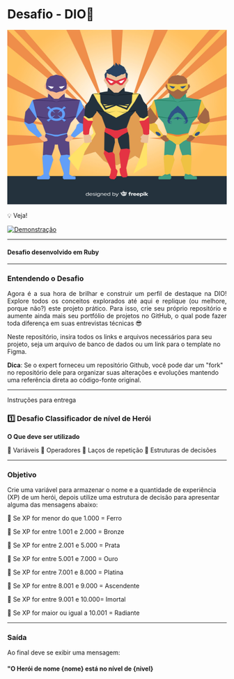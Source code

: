 # Desafio - DIO🦸

<p align="center">
  <img src="https://github.com/AngeloSouza1/desafio-felipao-DIO/blob/main/hero.jpg" alt="Logo" width="700" height="400">
</p>

💡 Veja!

<a href="https://vimeo.com/939092868/65a3874f7c" target="_blank">
  <img src="https://img.shields.io/badge/Assista_ao_Vídeo_de_Demonstração-DarkGreen" alt="Demonstração">
</a>

---

#### Desafio desenvolvido em Ruby

---
### Entendendo o Desafio

<div align="justify">
Agora é a sua hora de brilhar e construir um perfil de destaque na DIO! Explore todos os conceitos explorados até aqui e replique (ou melhore, porque não?) este projeto prático. Para isso, crie seu próprio repositório e aumente ainda mais seu portfólio de projetos no GitHub, o qual pode fazer toda diferença em suas entrevistas técnicas 😎
</div>

Neste repositório, insira todos os links e arquivos necessários para seu projeto, seja um arquivo de banco de dados ou um link para o template no Figma.

**Dica**: Se o expert forneceu um repositório Github, você pode dar um "fork" no repositório dele para organizar suas alterações e evoluções mantendo uma referência direta ao código-fonte original.

---
Instruções para entrega

### 1️⃣ Desafio Classificador de nível de Herói

**O Que deve ser utilizado**

🔹 Variáveis
🔹 Operadores
🔹 Laços de repetição
🔹 Estruturas de decisões


---
### Objetivo

Crie uma variável para armazenar o nome e a quantidade de experiência (XP) de um herói, depois utilize uma estrutura de decisão para apresentar alguma das mensagens abaixo:

🔹 Se XP for menor do que 1.000 = Ferro<p>
🔹 Se XP for entre 1.001 e 2.000 = Bronze<p>
🔹 Se XP for entre 2.001 e 5.000 = Prata<p>
🔹 Se XP for entre 5.001 e 7.000 = Ouro<p>
🔹 Se XP for entre 7.001 e 8.000 = Platina<p>
🔹 Se XP for entre 8.001 e 9.000 = Ascendente<p>
🔹 Se XP for entre 9.001 e 10.000= Imortal<p>
🔹 Se XP for maior ou igual a 10.001 = Radiante<p>

---

### Saída

Ao final deve se exibir uma mensagem:
<br>

#### "O Herói de nome **{nome}** está no nível de **{nivel}**


